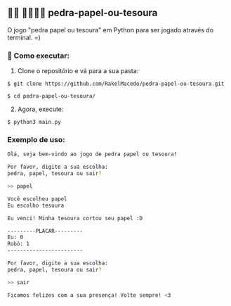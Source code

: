 ## 👊🏼 ✋🏼✌🏼 pedra-papel-ou-tesoura
O jogo "pedra papel ou tesoura" em Python para ser jogado através do terminal. =)

### 🔨 Como executar:

1) Clone o repositório e vá para a sua pasta:
```
$ git clone https://github.com/RakelMacedo/pedra-papel-ou-tesoura.git

$ cd pedra-papel-ou-tesoura/
```
2) Agora, execute:
```
$ python3 main.py
```

### Exemplo de uso:

```bash
Olá, seja bem-vindo ao jogo de pedra papel ou tesoura!

Por favor, digite a sua escolha:
pedra, papel, tesoura ou sair?

>> papel
```

```bash
Você escolheu papel
Eu escolho tesoura

Eu venci! Minha tesoura cortou seu papel :D

---------PLACAR---------
Eu: 0
Robô: 1
------------------------

Por favor, digite a sua escolha:
pedra, papel, tesoura ou sair?

>> sair
```

```bash
Ficamos felizes com a sua presença! Volte sempre! <3
```
